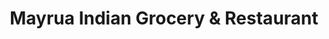 ---
title: "Mayrua Indian Grocery & Restaurant"
url: /issaquah/mayrua-indian-grocery-and-restaurant/
shop: supermarket
---
